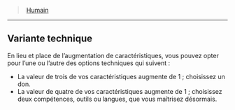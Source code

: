 ﻿---
!GenericItem
Name: Variante technique
Id: human_hd.md#variante-technique
ParentLink: human_hd.md#humain
ParentName: Humain
NameLevel: 2
Attributes: {}
---
> [Humain](hd_human.md)

---

## Variante technique

En lieu et place de l’augmentation de caractéristiques, vous pouvez opter pour l’une ou l’autre des options techniques qui suivent :

* La valeur de trois de vos caractéristiques augmente de 1 ; choisissez un don.
* La valeur de quatre de vos caractéristiques augmente de 1 ; choisissez deux compétences, outils ou langues, que vous maîtrisez désormais.

